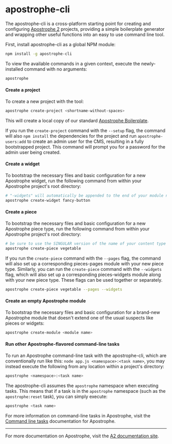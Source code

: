 # apostrophe-cli

The apostrophe-cli is a cross-platform starting point for creating and configuring [Apostrophe 2](https://github.com/punkave/apostrophe) projects, providing a simple boilerplate generator and wrapping other useful functions into an easy to use command line tool.

First, install apostrophe-cli as a global NPM module:
```bash
npm install -g apostrophe-cli
```

To view the available commands in a given context, execute the newly-installed command with no arguments:
```bash
apostrophe
```

#### Create a project

To create a new project with the tool:
```bash
apostrophe create-project <shortname-without-spaces>
```

This will create a local copy of our standard [Apostrophe Boilerplate](https://github.com/punkave/apostrophe-boilerplate).

If you run the `create-project` command with the `--setup` flag, the command will also `npm install` the dependencies for the project and run `apostrophe-users:add` to create an admin user for the CMS, resulting in a fully bootstrapped project. This command will prompt you for a password for the admin user being created.

#### Create a widget
To bootstrap the necessary files and basic configuration for a new Apostrophe widget, run the following command from within your Apostrophe project's root directory:
```bash
# "-widgets" will automatically be appended to the end of your module name
apostrophe create-widget fancy-button
```

#### Create a piece
To bootstrap the necessary files and basic configuration for a new Apostrophe piece type, run the following command from within your Apostrophe project's root directory:
```bash
# be sure to use the SINGULAR version of the name of your content type
apostrophe create-piece vegetable
```

If you run the `create-piece` command with the `--pages` flag, the command will also set up a corresponding pieces-pages module with your new piece type. Similarly, you can run the `create-piece` command with the `--widgets` flag, which will also set up a corresponding pieces-widgets module along with your new piece type. These flags can be used together or separately.

```bash
apostrophe create-piece vegetable --pages --widgets
```

#### Create an empty Apostrophe module
To bootstrap the necessary files and basic configuration for a brand-new Apostrophe module that doesn't extend one of the usual suspects like pieces or widgets:
```bash
apostrophe create-module <module name>
```

#### Run other Apostrophe-flavored command-line tasks

To run an Apostrophe command-line task with the apostrophe-cli, which are conventionally run like this: `node app.js <namespace>:<task name>`, you may instead execute the following from any location within a project's directory:
```bash
apostrophe <namespace>:<task name>
```

The apostrophe-cli assumes the `apostrophe` namespace when executing tasks. This means that if a task is in the `apostrophe` namespace (such as the `apostrophe:reset` task), you can simply execute:
```bash
apostrophe <task name>
```

For more information on command-line tasks in Apostrophe, visit the [Command line tasks](http://apostrophecms.org/docs/modules/apostrophe-tasks/index.html) documentation for Apostrophe.

---------------

For more documentation on Apostrophe, visit the [A2 documentation site](http://apostrophecms.com).
